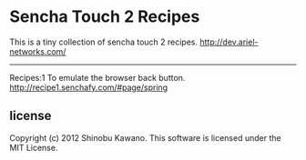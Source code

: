 Sencha Touch 2 Recipes
=======

This is a tiny collection of sencha touch 2 recipes.
http://dev.ariel-networks.com/

-----
Recipes:1 To emulate the browser back button. 
          http://recipe1.senchafy.com/#page/spring

license
-------

Copyright (c) 2012 Shinobu Kawano. This software is licensed under the MIT License.

